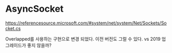 # AsyncSocket 

https://referencesource.microsoft.com/#system/net/system/Net/Sockets/Socket.cs

Overlapped를 사용하는 구현으로 변경 되었다. 이전 버전도 그럴 수 있다. 
vs 2019 업그레이드가 좋지 않을까? 

